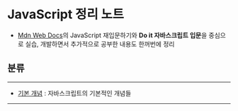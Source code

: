 # JavaScript 정리 노트 
- [Mdn Web Docs](https://developer.mozilla.org/ko/docs/Web/JavaScript/Language_Overview)의 JavaScript 재입문하기와 **Do it 자바스크립트 입문**을 중심으로 실습, 개발하면서 추가적으로 공부한 내용도 한꺼번에 정리

## 분류
---
- [기본 개념](./%EA%B8%B0%EB%B3%B8%20%EA%B0%9C%EB%85%90/README.md) : 자바스크립트의 기본적인 개념들
---